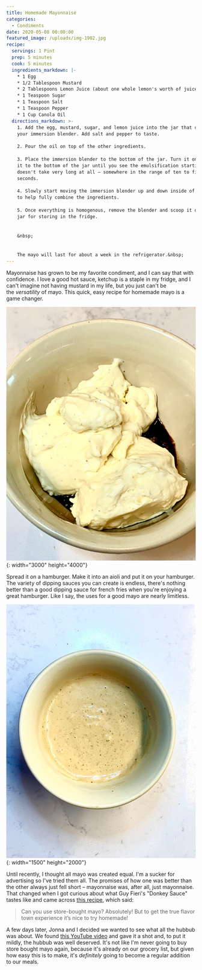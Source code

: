 ```yaml
---
title: Homemade Mayonnaise
categories:
  - Condiments
date: 2020-05-08 00:00:00
featured_image: /uploads/img-1902.jpg
recipe:
  servings: 1 Pint
  prep: 5 minutes
  cook: 5 minutes
  ingredients_markdown: |-
    * 1 Egg
    * 1/2 Tablespoon Mustard
    * 2 Tablespoons Lemon Juice (about one whole lemon's worth of juice)
    * 1 Teaspoon Sugar
    * 1 Teaspoon Salt
    * 1 Teaspoon Pepper
    * 1 Cup Canola Oil
  directions_markdown: >-
    1. Add the egg, mustard, sugar, and lemon juice into the jar that came with
    your immersion blender. Add salt and pepper to taste.

    2. Pour the oil on top of the other ingredients.

    3. Place the immersion blender to the bottom of the jar. Turn it on and keep
    it to the bottom of the jar until you see the emulsification starting. This
    doesn't take very long at all – somewhere in the range of ten to fifteen
    seconds.

    4. Slowly start moving the immersion blender up and down inside of the jar
    to help fully combine the ingredients.

    5. Once everything is homogenous, remove the blender and scoop it out into a
    jar for storing in the fridge.


    &nbsp;


    The mayo will last for about a week in the refrigerator.&nbsp;
---
```


Mayonnaise has grown to be my favorite condiment, and I can say that with confidence. I love a good hot sauce, ketchup is a staple in my fridge, and I can't imagine not having mustard in my life, but you just can't be the&nbsp;*versatility*&nbsp;of mayo. This quick, easy recipe for homemade mayo is a game changer.

![Homemade mayonnaise, in the process of being made into donkey sauce.](/uploads/img-1911.jpg "Homemade mayonnaise, in the process of being made into donkey sauce."){: width="3000" height="4000"}

Spread it on a hamburger. Make it into an aioli and put it on your hamburger. The variety of dipping sauces you can create is endless, there's nothing better than a good dipping sauce for french fries when you're enjoying a great hamburger. Like I say, the uses for a good mayo are nearly limitless.

![Our homemade garlic aioli, which we love on hamburgers.](/uploads/img-1912.jpg "Homemade garlic aioli -- it's hard to beat on a hamburger."){: width="1500" height="2000"}

Until recently, I thought all mayo was created equal. I'm a sucker for advertising so I've tried them all. The promises of how one was better than the other always just fell short – mayonnaise was, after all, just mayonnaise. That changed when I got curious about what Guy Fieri's "Donkey Sauce" tastes like and came across [this recipe](https://www.macheesmo.com/homemade-donkey-sauce/), which said:

> Can you use store-bought mayo? Absolutely\! But to get the true flavor town experience it’s nice to try homemade\!

A few days later, Jonna and I decided we wanted to see what all the hubbub was about. We found [this YouTube video](https://www.youtube.com/watch?v=cDWwulklcnI) and gave it a shot and, to put it mildly, the hubbub was well deserved. It's not like I'm never going to buy store bought mayo again, because it's already on our grocery list, but given how easy this is to make, it's&nbsp;*definitely*&nbsp;going to become a regular addition to our meals.